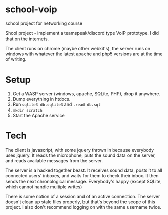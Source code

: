 # school-voip
school project for networking course

Shool project - implement a teamspeak/discord type VoIP prototype. I did that on the internets.

The client runs on chrome (maybe other webkit's), the server runs on windows with whatever the latest apache and php5 versions are at the time of writing.

Setup
=====

1. Get a WASP server (windows, apache, SQLite, PHP), drop it anywhere.
1. Dump everything in htdocs.
1. Run `sqlite3 db.sqlite3` and `.read db.sql`
1. `mkdir scratch`
1. Start the Apache service

Tech
====

The client is javascript, with some jquery thrown in because everybody uses jquery. It reads the microphone, puts the sound data on the server, and reads available messages from the server.

The server is a hacked together beast. It receives sound data, posts it to all connected users' inboxes, and waits for them to check their inbox. It then sends the next chronological message. Everybody's happy (except SQLite, which cannot handle multiple writes)

There is some notion of a session and of an active connection. The server doesn't clean up stale files properly, but that's beyond the scope of this project. I also don't recommend logging on with the same username twice.

